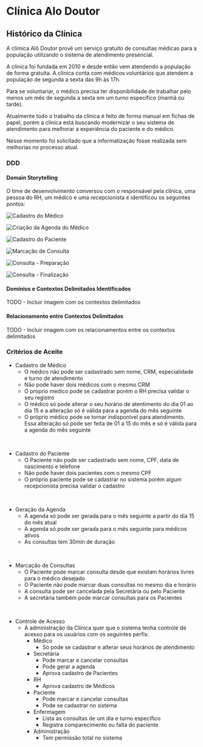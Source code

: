 # Clínica Alo Doutor


## Histórico da Clínica

A clímica Alô Doutor provê um serviço gratuito de consultas médicas para a população utilizando o sistema de atendimento presencial. 

A  clínica foi fundada em 2010 e desde então vem atendendo a população de forma gratuita. A clínica conta com médicos voluntários que atendem a população de segunda a sexta das 9h às 17h. 

Para se voluntariar, o médico precisa ter disponibilidade de trabalhar pelo menos um mês de segunda a sexta em um turno específico (manhã ou tarde).

Atualmente todo o trabalho da clínica é feito de forma manual em fichas de papel, porém a clínica está buscando modernizar o seu sistema de atendimento para melhorar a experiência do paciente e do médico.

Nesse momento foi solicitado que a informatização fosse realizada sem melhorias no processo atual. 


### DDD

#### Domain Storytelling

O time de desenvolvimento conversou com o responsável pela clínica, uma pessoa do RH, um médico e uma recepcionista e identificou os seguintes pontos:

![Cadastro do Médico](./imagens/01-CadastroMedico.png)

![Criação da Agenda do Médico](./imagens/02-CriacaoAgendaMedico.png)

![Cadastro do Paciente](./imagens/03-CadastroPaciente.png)

![Marcação de Consulta](./imagens/04-MarcacaoConsulta.png)

![Consulta - Preparação](./imagens/05-ConsultaPreparacao.png)

![Consulta - Finalização](./imagens/06-ConsultaFinalizacao.png)


#### Domínios e Contextos Delimitados Identificados

TODO - Incluir imagem com os contextos delimitados



#### Relacionamento entre Contextos Delimitados

TODO - Incluir imagem com os relacionamentos entre os contextos delimitados


### Critérios de Aceite

- Cadastro de Médico 
    - O médico não pode ser cadastrado sem nome, CRM, especialidade e turno de atendimento
    - Não pode haver dois médicos com o mesmo CRM
    - O proprio medico pode se cadastrar porém o RH precisa validar o seu registro
    - O médico só pode alterar o seu horário de atentimento do dia 01 ao dia 15 e a alteração só é válida para a agenda do mês seguinte
    - O próprio médico pode se tornar indisponível para atendimento. Essa alteração só pode ser feita de 01 a 15 do mês e só é válida para a agenda do mês seguinte

</br>

- Cadastro do Paciente
    - O Paciente não pode ser cadastrado sem nome, CPF, data de nascimento e telefone
    - Não pode haver dois pacientes com o mesmo CPF
    - O próprio paciente pode se cadastrar no sistema porém algum recepcionista precisa validar o cadastro
    
<br>

- Geração da Agenda
    - A agenda só pode ser gerada para o mês seguinte a partir do dia 15 do mês atual
    - A agenda só pode ser gerada para o mês seguinte para médicos ativos
    - As consultas tem 30min de duração

<br>

- Marcação de Consultas
    - O Paciente pode marcar consulta desde que existam horários livres para o médico desejado
    - O Paciente não pode marcar duas consultas no mesmo dia e horário
    - A consulta pode ser cancelada pela Secretária ou pelo Paciente
    - A secretária também pode marcar consultas para os Pacientes

<br>

- Controle de Acesso
    - A administração da Clínica quer que o sistema tenha controle de acesso para os usuários com os seguintes perfis:
        - Médico
            - Só pode se cadastrar e alterar seus horários de atendimento
        - Secretária
            - Pode marcar e cancelar consultas
            - Pode gerar a agenda
            - Aprova cadastro de Pacientes
        - RH
            - Aprova cadastro de Médicos            
        - Paciente
            - Pode marcar e cancelar consultas
            - Pode se cadastrar no sistema
        - Enfermagem
            - Lista as consultas de um dia e turno específico
            - Registra comparecimento ou falta do paciente
        - Administração
            - Tem permissão total no sistema

